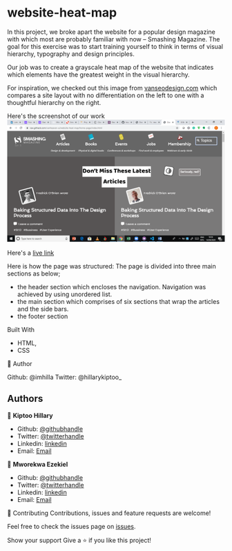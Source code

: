 # website-heat-map
In this project, we broke apart the website for a popular design magazine with which most are probably familiar with now – Smashing Magazine. The goal for this exercise was to start training yourself to think in terms of visual hierarchy, typography and design principles.

Our job was to create a grayscale heat map of the website that indicates which elements have the greatest weight in the visual hierarchy. 


 For inspiration, we checked out this image from <a href="https://web.archive.org/web/20170628134444/http://www.vanseodesign.com/blog/wp-content/uploads/2009/12/visual-hierarchy-compared.png">vanseodesign.com</a>  which compares a site layout with no differentiation on the left to one with a thoughtful hierarchy on the right. 


Here's the screenshot of our work
![Screenshot](./img/website-heatmap.png "Website heat map")

Here's a <a href="https://raw.githack.com/vanheaven-ui/website-heat-map/home-page/index.html">live link</a>

Here is how the page was structured:
The page is divided into three main sections as below;
- the header section which encloses the navigation. Navigation was achieved by using unordered list.
- the main section which comprises of six sections that wrap the articles and the side bars.
- the footer section  

Built With
- HTML,
- CSS

👤 Author

Github: @imhilla
Twitter: @hillarykiptoo_

## Authors

👤 **Kiptoo Hillary**

- Github: [@githubhandle]()
- Twitter: [@twitterhandle]()
- Linkedin: [linkedin]()
- Email: [Email]() 

👤 **Mworekwa Ezekiel**

- Github: [@githubhandle](https://github.com/vanheaven-ui)
- Twitter: [@twitterhandle](https://twitter.com/MworekwaE)
- Linkedin: [linkedin](https://linkedin.com/in/vanheaven/)
- Email: [Email](vanheaven6@gmail.com)  

🤝 Contributing
Contributions, issues and feature requests are welcome!

Feel free to check the issues page on [issues](https://github.com/vanheaven-ui/website-heat-map/issues).

Show your support
Give a ⭐️ if you like this project!

 
